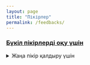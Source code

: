 ```yaml
---
layout: page
title: "Пікірлер"
permalink: /feedbacks/
---
```


<h3><a href = "https://script.google.com/macros/s/AKfycbx74apJtq-T_mYBhbp-_GMZZA-FKCaJTD5nXVqbQSSkAsKcprHX4LIyeb_iuVSPQ8hV/exec" target="_blank">Бүкіл пікірлерді оқу үшін</a></h3>

<p></p>
<details>
  <summary>Жаңа пікір қалдыру үшін</summary>
  <iframe src="https://docs.google.com/forms/d/e/1FAIpQLSfDLxah6fmeC2qXnN47bSCWKHb1ovvCcKKYPpi8Gas_XSZQYw/viewform?embedded=true" 
        width="100%" 
        height="430" 
        frameborder="0" 
        marginheight="0" 
        marginwidth="0" 
        style="border: 0">
    Жүктелуде…
  </iframe>
</details>


